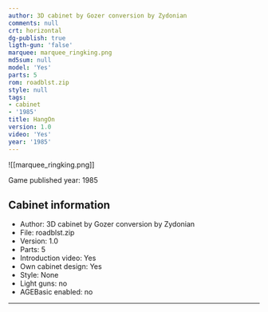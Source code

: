 ```yaml
---
author: 3D cabinet by Gozer conversion by Zydonian
comments: null
crt: horizontal
dg-publish: true
ligth-gun: 'false'
marquee: marquee_ringking.png
md5sum: null
model: 'Yes'
parts: 5
rom: roadblst.zip
style: null
tags:
- cabinet
- '1985'
title: HangOn
version: 1.0
video: 'Yes'
year: '1985'
---
```


![[marquee_ringking.png]]

Game published year: 1985

## Cabinet information

- Author: 3D cabinet by Gozer conversion by Zydonian
- File: roadblst.zip
- Version: 1.0
- Parts: 5
- Introduction video: Yes
- Own cabinet design: Yes
- Style: None
- Light guns: no
- AGEBasic enabled: no

---

